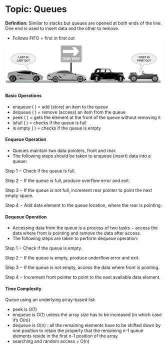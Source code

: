 # Topic: Queues
**Definition:** Similar to stacks but queues are opened at both ends of the line. One end is used to insert data and the other to remove.
- Follows FIFO = first in first out

![Queues Image](https://github.com/R-Ligier/C-Practice/blob/master/Queues.png "Queues Image")

#### **Basic Operations**
- enqueue ( ) = add (store) an item to the queue
- dequeue ( ) = remove (access) an item from the queue
- peek ( ) = gets the element at the front of the queue without removing it
- isfull ( ) = checks if the queue is full
- is empty ( ) = checks if the queue is empty

#### **Enqueue Operation**
- Queues maintain two data pointers, front and rear.
- The following steps should be taken to enqueue (insert) data into a queue:

Step 1 − Check if the queue is full.

Step 2 − If the queue is full, produce overflow error and exit.

Step 3 − If the queue is not full, increment rear pointer to point the next empty
space.

Step 4 − Add data element to the queue location, where the rear is pointing.

#### **Dequeue Operation**
- Accessing data from the queue is a process of two tasks − access the data where front is
pointing and remove the data after access.
- The following steps are taken to perform dequeue operation:

Step 1 − Check if the queue is empty.

Step 2 − If the queue is empty, produce underflow error and exit.

Step 3 − If the queue is not empty, access the data where front is pointing.

Step 4 − Increment front pointer to point to the next available data element.

#### **Time Complexity**
Queue using an underlying array-based list:
- peek is O(1)
- enqueue is O(1) unless the array size has to be increased (in which case it’s O(n))
- dequeue is O(n) : all the remaining elements have to be shifted down by one position to retain the property that the remaining n-1 queue elements reside in the first n-1 position of the array
- searching and random access = O(n)

